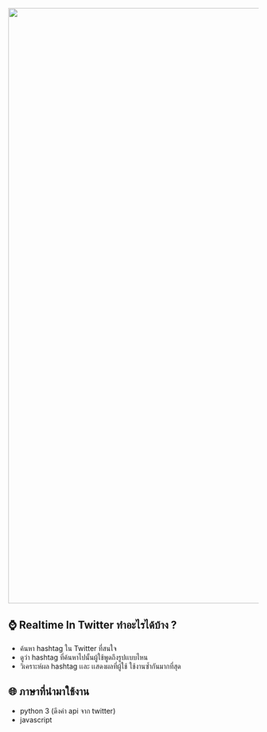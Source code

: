 <p align="center">
<img src="images/logo.png" weight="1800" height="1200">
 </p>
 
## ⌚ Realtime ln Twitter ทำอะไรได้บ้าง ?
- ค้นหา hashtag ใน Twitter ที่สนใจ
- ดูว่า hashtag ที่ค้นหาไปนั้นผู้ใช้พูดถึงรูปเเบบไหน
- วิเคราะห์ผล hashtag เเละ เเสดงผลที่ผู้ใช้ ใช้งานซ้ำกันมากที่สุด

## 🌐 ภาษาที่นำมาใช้งาน
- python 3 (ดึงค่า api จาก twitter)
- javascript 



